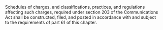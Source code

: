 Schedules of charges, and classifications, practices, and regulations affecting such charges, required under section 203 of the Communications Act shall be constructed, filed, and posted in accordance with and subject to the requirements of part 61 of this chapter.

